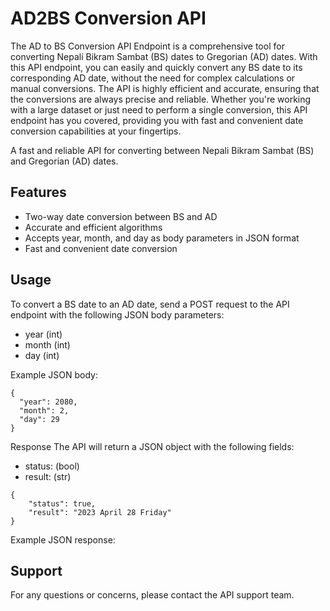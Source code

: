 # AD2BS Conversion API

The AD to BS Conversion API Endpoint is a comprehensive tool for converting Nepali Bikram Sambat (BS) dates to Gregorian (AD) dates. With this API endpoint, you can easily and quickly convert any BS date to its corresponding AD date, without the need for complex calculations or manual conversions. The API is highly efficient and accurate, ensuring that the conversions are always precise and reliable. Whether you're working with a large dataset or just need to perform a single conversion, this API endpoint has you covered, providing you with fast and convenient date conversion capabilities at your fingertips.


A fast and reliable API for converting between Nepali Bikram Sambat (BS) and Gregorian (AD) dates.

## Features
- Two-way date conversion between BS and AD
- Accurate and efficient algorithms
- Accepts year, month, and day as body parameters in JSON format
- Fast and convenient date conversion

## Usage
To convert a BS date to an AD date, send a POST request to the API endpoint with the following JSON body parameters:

- year (int)
- month (int)
- day (int)

Example JSON body:

```
{
  "year": 2080,
  "month": 2,
  "day": 29
}
```

Response
The API will return a JSON object with the following fields:
- status: (bool)
- result: (str)

```
{
    "status": true,
    "result": "2023 April 28 Friday"
}
```
Example JSON response:

## Support
For any questions or concerns, please contact the API support team.

